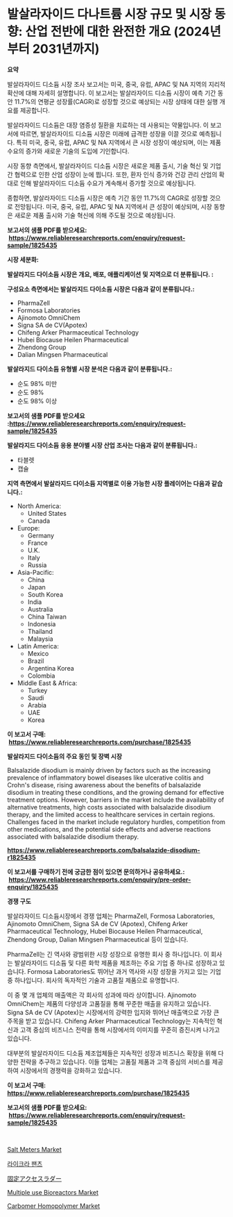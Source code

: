 <p><h1>발살라자이드 다나트륨 시장 규모 및 시장 동향: 산업 전반에 대한 완전한 개요 (2024년부터 2031년까지)</h1></p><p><strong>요약</strong></p>
<p><p>발살라자이드 디소듐 시장 조사 보고서는 미국, 중국, 유럽, APAC 및 NA 지역의 지리적 확산에 대해 자세히 설명합니다. 이 보고서는 발살라자이드 디소듐 시장이 예측 기간 동안 11.7%의 연평균 성장률(CAGR)로 성장할 것으로 예상되는 시장 상태에 대한 실행 개요를 제공합니다.</p><p>발살라자이드 디소듐은 대장 염증성 질환을 치료하는 데 사용되는 약물입니다. 이 보고서에 따르면, 발살라자이드 디소듐 시장은 미래에 급격한 성장을 이끌 것으로 예측됩니다. 특히 미국, 중국, 유럽, APAC 및 NA 지역에서 큰 시장 성장이 예상되며, 이는 제품 수요의 증가와 새로운 기술의 도입에 기인합니다.</p><p>시장 동향 측면에서, 발살라자이드 디소듐 시장은 새로운 제품 출시, 기술 혁신 및 기업간 협력으로 인한 산업 성장이 눈에 띕니다. 또한, 환자 인식 증가와 건강 관리 산업의 확대로 인해 발살라자이드 디소듐 수요가 계속해서 증가할 것으로 예상됩니다.</p><p>종합하면, 발살라자이드 디소듐 시장은 예측 기간 동안 11.7%의 CAGR로 성장할 것으로 전망됩니다. 미국, 중국, 유럽, APAC 및 NA 지역에서 큰 성장이 예상되며, 시장 동향은 새로운 제품 출시와 기술 혁신에 의해 주도될 것으로 예상됩니다.</p></p>
<p><strong>보고서의 샘플 PDF를 받으세요: &nbsp;<a href="https://www.reliableresearchreports.com/enquiry/request-sample/1825435">https://www.reliableresearchreports.com/enquiry/request-sample/1825435</a></strong></p>
<p><strong>시장 세분화:</strong></p>
<p><strong> 발살라지드 다이소듐 시장은 개요, 배포, 애플리케이션 및 지역으로 더 분류됩니다. :</strong></p>
<p><strong>구성요소 측면에서는 발살라지드 다이소듐 시장은 다음과 같이 분류됩니다.:</strong></p>
<p><ul><li>PharmaZell</li><li>Formosa Laboratories</li><li>Ajinomoto OmniChem</li><li>Signa SA de CV(Apotex)</li><li>Chifeng Arker Pharmaceutical Technology</li><li>Hubei Biocause Heilen Pharmaceutical</li><li>Zhendong Group</li><li>Dalian Mingsen Pharmaceutical</li></ul></p>
<p><strong> 발살라지드 다이소듐 유형별 시장 분석은 다음과 같이 분류됩니다.:</strong></p>
<p><ul><li>순도 98% 미만</li><li>순도 98%</li><li>순도 98% 이상</li></ul></p>
<p><strong>보고서의 샘플 PDF를 받으세요 :<a href="https://www.reliableresearchreports.com/enquiry/request-sample/1825435">https://www.reliableresearchreports.com/enquiry/request-sample/1825435</a></strong></p>
<p><strong> 발살라지드 다이소듐 응용 분야별 시장 산업 조사는 다음과 같이 분류됩니다.:</strong></p>
<p><ul><li>타블렛</li><li>캡슐</li></ul></p>
<p><strong>지역 측면에서 발살라지드 다이소듐 지역별로 이용 가능한 시장 플레이어는 다음과 같습니다.:</strong></p>
<p><ul>
    <li>
        North America:
        <ul>
            <li>United States</li>
            <li>Canada</li>
        </ul>
    </li>
    <li>
        Europe:
        <ul>
            <li>Germany</li>
            <li>France</li>
            <li>U.K.</li>
            <li>Italy</li>
            <li>Russia</li>
        </ul>
    </li>
    <li>
        Asia-Pacific:
        <ul>
            <li>China</li>
            <li>Japan</li>
            <li>South Korea</li>
            <li>India</li>
            <li>Australia</li>
            <li>China Taiwan</li>
            <li>Indonesia</li>
            <li>Thailand</li>
            <li>Malaysia</li>
        </ul>
    </li>
    <li>
        Latin America:
        <ul>
            <li>Mexico</li>
            <li>Brazil</li>
            <li>Argentina Korea</li>
            <li>Colombia</li>
        </ul>
    </li>
    <li>
        Middle East & Africa:
        <ul>
            <li>Turkey</li>
            <li>Saudi</li>
            <li>Arabia</li>
            <li>UAE</li>
            <li>Korea</li>
        </ul>
    </li>
    </ul></p>
<p><strong>이 보고서 구매: &nbsp;<a href="https://www.reliableresearchreports.com/purchase/1825435">https://www.reliableresearchreports.com/purchase/1825435</a></strong></p>
<p><strong>발살라지드 다이소듐의 주요 동인 및 장벽 시장</strong></p>
<p><p>Balsalazide disodium is mainly driven by factors such as the increasing prevalence of inflammatory bowel diseases like ulcerative colitis and Crohn's disease, rising awareness about the benefits of balsalazide disodium in treating these conditions, and the growing demand for effective treatment options. However, barriers in the market include the availability of alternative treatments, high costs associated with balsalazide disodium therapy, and the limited access to healthcare services in certain regions. Challenges faced in the market include regulatory hurdles, competition from other medications, and the potential side effects and adverse reactions associated with balsalazide disodium therapy.</p></p>
<p><strong><a href="https://www.reliableresearchreports.com/balsalazide-disodium-r1825435">https://www.reliableresearchreports.com/balsalazide-disodium-r1825435</a></strong></p>
<p><strong>이 보고서를 구매하기 전에 궁금한 점이 있으면 문의하거나 공유하세요.: &nbsp;<a href="https://www.reliableresearchreports.com/enquiry/pre-order-enquiry/1825435">https://www.reliableresearchreports.com/enquiry/pre-order-enquiry/1825435</a></strong></p>
<p><strong>경쟁 구도</strong></p>
<p><p>발살라자이드 디소듐시장에서 경쟁 업체는 PharmaZell, Formosa Laboratories, Ajinomoto OmniChem, Signa SA de CV (Apotex), Chifeng Arker Pharmaceutical Technology, Hubei Biocause Heilen Pharmaceutical, Zhendong Group, Dalian Mingsen Pharmaceutical 등이 있습니다. </p><p>PharmaZell는 긴 역사와 광범위한 시장 성장으로 유명한 회사 중 하나입니다. 이 회사는 발살라자이드 디소듐 및 다른 화학 제품을 제조하는 주요 기업 중 하나로 성장하고 있습니다. Formosa Laboratories도 뛰어난 과거 역사와 시장 성장을 가지고 있는 기업 중 하나입니다. 회사의 독자적인 기술과 고품질 제품으로 유명합니다.</p><p>이 중 몇 개 업체의 매출액은 각 회사의 성과에 따라 상이합니다. Ajinomoto OmniChem는 제품의 다양성과 고품질을 통해 꾸준한 매출을 유지하고 있습니다. Signa SA de CV (Apotex)는 시장에서의 강력한 입지와 뛰어난 매출액으로 가장 큰 주목을 받고 있습니다. Chifeng Arker Pharmaceutical Technology는 지속적인 혁신과 고객 중심의 비즈니스 전략을 통해 시장에서의 이미지를 꾸준히 증진시켜 나가고 있습니다.</p><p>대부분의 발살라자이드 디소듐 제조업체들은 지속적인 성장과 비즈니스 확장을 위해 다양한 전략을 추구하고 있습니다. 이들 업체는 고품질 제품과 고객 중심의 서비스를 제공하여 시장에서의 경쟁력을 강화하고 있습니다.</p></p>
<p><strong>이 보고서 구매: &nbsp; <a href="https://www.reliableresearchreports.com/purchase/1825435">https://www.reliableresearchreports.com/purchase/1825435</a></strong></p>
<p><strong>보고서의 샘플 PDF를 받으세요: &nbsp;<a href="https://www.reliableresearchreports.com/enquiry/request-sample/1825435">https://www.reliableresearchreports.com/enquiry/request-sample/1825435</a></strong><strong></strong></p>
<p>&nbsp;</p>
<p><p><a href="https://view.publitas.com/reportprime-1/salt-meters-market-outlook-industry-overview-and-forecast-2024-to-2031/">Salt Meters Market</a></p><p><a href="https://medium.com/@toreygrimes2022/%EB%9D%BC%EC%9D%B4%ED%81%AC%EB%9D%BC-%ED%8C%AC%EC%B8%A0-%EC%8B%9C%EC%9E%A5-%EC%A0%90%EC%9C%A0%EC%9C%A8-%EB%B3%80%ED%99%94-%EB%B0%8F-%EC%8B%9C%EC%9E%A5-%EC%84%B1%EC%9E%A5-%EC%B6%94%EC%9D%B4-2024-2031-24ff6e6aa747">라이크라 팬츠</a></p><p><a href="https://medium.com/@terrelliemann565620/%E5%9B%BA%E5%AE%9A%E3%82%A2%E3%82%AF%E3%82%BB%E3%82%B9%E3%81%AF-%E3%82%B0%E3%83%AD%E3%83%BC%E3%83%90%E3%83%AB%E7%94%A3%E6%A5%AD%E3%81%AB%E3%81%8A%E3%81%91%E3%82%8B%E6%9C%80%E3%82%82%E5%8A%B9%E6%9E%9C%E7%9A%84%E3%81%AA%E3%83%9E%E3%83%BC%E3%82%B1%E3%83%86%E3%82%A3%E3%83%B3%E3%82%B0%E3%83%81%E3%83%A3%E3%83%8D%E3%83%AB%E3%82%92%E7%A4%BA%E3%81%97%E3%81%A6%E3%81%84%E3%81%BE%E3%81%99-18f3a1be7613">固定アクセスラダー</a></p><p><a href="https://unruly-ladybug-44b.notion.site/Decoding-Multiple-use-Bioreactors-Market-Metrics-Market-Share-Trends-and-Growth-Patterns-33149151b59042babc33b63a872b896e">Multiple use Bioreactors Market</a></p><p><a href="https://issuu.com/reportprime-2/docs/carbomer-homopolymer-market-size-2030.pptx">Carbomer Homopolymer Market</a></p></p>